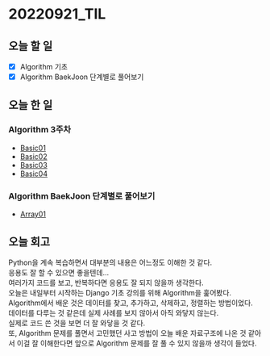 # 20220921_TIL
## 오늘 할 일
- [X] Algorithm 기초
- [X] Algorithm BaekJoon 단계별로 풀어보기

## 오늘 한 일
### Algorithm 3주차
- [Basic01](/Algorithm/Basic01.md)
- [Basic02](/Algorithm/Basic02.md)
- [Basic03](/Algorithm/Basic03.md)
- [Basic04](/Algorithm/Basic04.md)

### Algorithm BaekJoon 단계별로 풀어보기
- [Array01](/Algorithm/BackJoon/array1.py)

## 오늘 회고
Python을 계속 복습하면서 대부분의 내용은 어느정도 이해한 것 같다.<br>
응용도 잘 할 수 있으면 좋을텐데...<br>
여러가지 코드를 보고, 반복하다면 응용도 잘 되지 않을까 생각한다.<br>
오늘은 내일부터 시작하는 Django 기초 강의를 위해 Algorithm을 훑어봤다.<br>
Algorithm에서 배운 것은 데이터를 찾고, 추가하고, 삭제하고, 정렬하는 방법이었다.<br>
데이터를 다루는 것 같은데 실제 사례를 보지 않아서 아직 와닿지 않는다.<br>
실제로 코드 쓴 것을 보면 더 잘 와닿을 것 같다.<br>
또, Algorithm 문제를 풀면서 고민했던 사고 방법이 오늘 배운 자료구조에 나온 것 같아서 이걸 잘 이해한다면 앞으로 Algorithm 문제를 잘 풀 수 있지 않을까 생각이 들었다.
